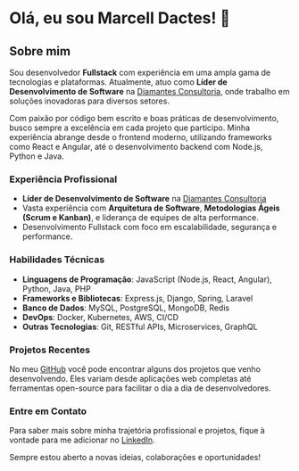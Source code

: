 # Olá, eu sou Marcell Dactes! 👋

## Sobre mim

Sou desenvolvedor **Fullstack** com experiência em uma ampla gama de tecnologias e plataformas. Atualmente, atuo como **Líder de Desenvolvimento de Software** na [Diamantes Consultoria](https://grupodiamantes.com.br), onde trabalho em soluções inovadoras para diversos setores.

Com paixão por código bem escrito e boas práticas de desenvolvimento, busco sempre a excelência em cada projeto que participo. Minha experiência abrange desde o frontend moderno, utilizando frameworks como React e Angular, até o desenvolvimento backend com Node.js, Python e Java.

### Experiência Profissional

- **Líder de Desenvolvimento de Software** na [Diamantes Consultoria](https://grupodiamantes.com.br)
- Vasta experiência com **Arquitetura de Software**, **Metodologias Ágeis (Scrum e Kanban)**, e liderança de equipes de alta performance.
- Desenvolvimento Fullstack com foco em escalabilidade, segurança e performance.

### Habilidades Técnicas

- **Linguagens de Programação**: JavaScript (Node.js, React, Angular), Python, Java, PHP
- **Frameworks e Bibliotecas**: Express.js, Django, Spring, Laravel
- **Banco de Dados**: MySQL, PostgreSQL, MongoDB, Redis
- **DevOps**: Docker, Kubernetes, AWS, CI/CD
- **Outras Tecnologias**: Git, RESTful APIs, Microservices, GraphQL

### Projetos Recentes

No meu [GitHub](https://github.com/dacmarcell) você pode encontrar alguns dos projetos que venho desenvolvendo. Eles variam desde aplicações web completas até ferramentas open-source para facilitar o dia a dia de desenvolvedores.

### Entre em Contato

Para saber mais sobre minha trajetória profissional e projetos, fique à vontade para me adicionar no [LinkedIn](https://www.linkedin.com/in/marcell-dactes/).

Sempre estou aberto a novas ideias, colaborações e oportunidades!

